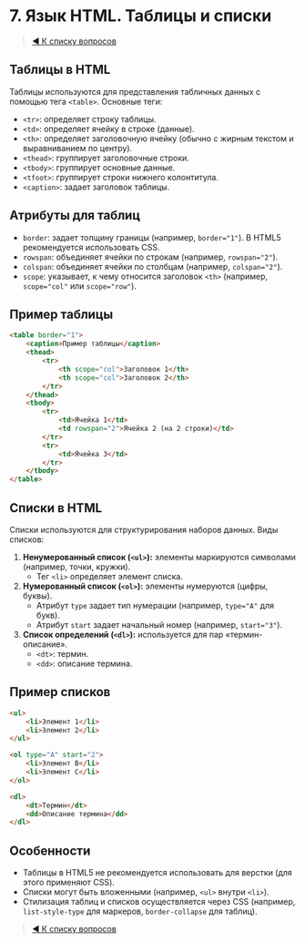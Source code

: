 # 7. Язык HTML. Таблицы и списки

> [◀️ К списку вопросов](../README.md#вопросы)

## Таблицы в HTML

Таблицы используются для представления табличных данных с помощью тега `<table>`. Основные теги:  

- `<tr>`: определяет строку таблицы.  
- `<td>`: определяет ячейку в строке (данные).  
- `<th>`: определяет заголовочную ячейку (обычно с жирным текстом и выравниванием по центру).  
- `<thead>`: группирует заголовочные строки.  
- `<tbody>`: группирует основные данные.  
- `<tfoot>`: группирует строки нижнего колонтитула.  
- `<caption>`: задает заголовок таблицы.  

## Атрибуты для таблиц

- `border`: задает толщину границы (например, `border="1"`). В HTML5 рекомендуется использовать CSS.  
- `rowspan`: объединяет ячейки по строкам (например, `rowspan="2"`).  
- `colspan`: объединяет ячейки по столбцам (например, `colspan="2"`).  
- `scope`: указывает, к чему относится заголовок `<th>` (например, `scope="col"` или `scope="row"`).  

## Пример таблицы

```html
<table border="1">
    <caption>Пример таблицы</caption>
    <thead>
        <tr>
            <th scope="col">Заголовок 1</th>
            <th scope="col">Заголовок 2</th>
        </tr>
    </thead>
    <tbody>
        <tr>
            <td>Ячейка 1</td>
            <td rowspan="2">Ячейка 2 (на 2 строки)</td>
        </tr>
        <tr>
            <td>Ячейка 3</td>
        </tr>
    </tbody>
</table>
```

## Списки в HTML

Списки используются для структурирования наборов данных. Виды списков:  

1. **Ненумерованный список (`<ul>`):** элементы маркируются символами (например, точки, кружки).  
   - Тег `<li>` определяет элемент списка.  
2. **Нумерованный список (`<ol>`):** элементы нумеруются (цифры, буквы).  
   - Атрибут `type` задает тип нумерации (например, `type="A"` для букв).  
   - Атрибут `start` задает начальный номер (например, `start="3"`).  
3. **Список определений (`<dl>`):** используется для пар «термин-описание».  
   - `<dt>`: термин.  
   - `<dd>`: описание термина.  

## Пример списков

```html
<ul>
    <li>Элемент 1</li>
    <li>Элемент 2</li>
</ul>

<ol type="A" start="2">
    <li>Элемент B</li>
    <li>Элемент C</li>
</ol>

<dl>
    <dt>Термин</dt>
    <dd>Описание термина</dd>
</dl>
```

## Особенности

- Таблицы в HTML5 не рекомендуется использовать для верстки (для этого применяют CSS).  
- Списки могут быть вложенными (например, `<ul>` внутри `<li>`).  
- Стилизация таблиц и списков осуществляется через CSS (например, `list-style-type` для маркеров, `border-collapse` для таблиц).

> [◀️ К списку вопросов](../README.md#вопросы)
